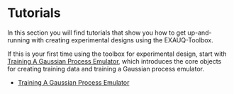 # Tutorials

In this section you will find tutorials that show you how to get up-and-running with
creating experimental designs using the EXAUQ-Toolbox.

If this is your first time using
the toolbox for experimental design, start with
[Training A Gaussian Process Emulator](./training_gp_tutorial.ipynb), which introduces
the core objects for creating training data and training a Gaussian process emulator.

- [Training A Gaussian Process Emulator](./training_gp_tutorial.ipynb)